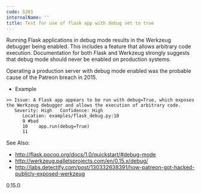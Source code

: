 ```yaml
---
code: S201
internalName: ''
title: Test for use of flask app with debug set to true
---
```


Running Flask applications in debug mode results in the Werkzeug
debugger being enabled. This includes a feature that allows arbitrary
code execution. Documentation for both Flask and Werkzeug strongly
suggests that debug mode should never be enabled on production systems.

Operating a production server with debug mode enabled was the probable
cause of the Patreon breach in 2015.

  - Example

<!-- end list -->

```
>> Issue: A Flask app appears to be run with debug=True, which exposes
the Werkzeug debugger and allows the execution of arbitrary code.
   Severity: High   Confidence: High
      Location: examples/flask_debug.py:10
      9 #bad
      10    app.run(debug=True)
      11
```

See Also:

* http://flask.pocoo.org/docs/1.0/quickstart/#debug-mode
* http://werkzeug.palletsprojects.com/en/0.15.x/debug/
* http://labs.detectify.com/post/130332638391/how-patreon-got-hacked-publicly-exposed-werkzeug

<div class="versionadded">

0.15.0

</div>